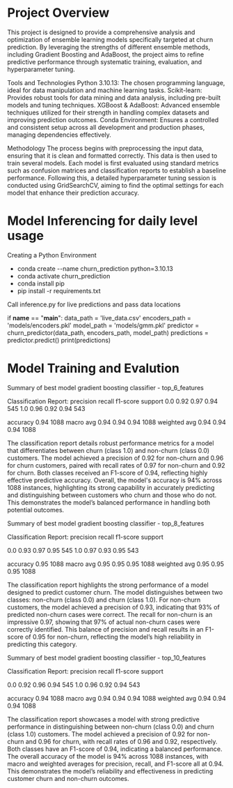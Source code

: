 # Project Overview

This project is designed to provide a comprehensive analysis and optimization of ensemble learning models specifically targeted at churn prediction. By leveraging the strengths of different ensemble methods, including Gradient Boosting and AdaBoost, the project aims to refine predictive performance through systematic training, evaluation, and hyperparameter tuning.

Tools and Technologies
Python 3.10.13: The chosen programming language, ideal for data manipulation and machine learning tasks.
Scikit-learn: Provides robust tools for data mining and data analysis, including pre-built models and tuning techniques.
XGBoost & AdaBoost: Advanced ensemble techniques utilized for their strength in handling complex datasets and improving prediction outcomes.
Conda Environment: Ensures a controlled and consistent setup across all development and production phases, managing dependencies effectively.

Methodology
The process begins with preprocessing the input data, ensuring that it is clean and formatted correctly. This data is then used to train several models. Each model is first evaluated using standard metrics such as confusion matrices and classification reports to establish a baseline performance. Following this, a detailed hyperparameter tuning session is conducted using GridSearchCV, aiming to find the optimal settings for each model that enhance their prediction accuracy.

# Model Inferencing for daily level usage


Creating a Python Environment

  * conda create --name churn_prediction python=3.10.13
  * conda activate churn_prediction
  * conda install pip
  * pip install -r requirements.txt

Call inference.py for live predictions and pass data locations 

if __name__ == "__main__":
    data_path = 'live_data.csv' 
    encoders_path = 'models/encoders.pkl'
    model_path = 'models/gmm.pkl'
    predictor = churn_predictor(data_path, encoders_path, model_path)
    predictions = predictor.predict()
    print(predictions)


# Model Training and Evalution


Summary of best model gradient boosting classifier - top_6_features

Classification Report:
              precision    recall  f1-score   support
              0.0       0.92      0.97      0.94       545
              1.0       0.96      0.92      0.94       543

   accuracy                           0.94      1088
   macro avg       0.94      0.94      0.94      1088
weighted avg       0.94      0.94      0.94      1088


The classification report details robust performance metrics for a model that differentiates between churn (class 1.0) and non-churn (class 0.0) customers. The model achieved a precision of 0.92 for non-churn and 0.96 for churn customers, paired with recall rates of 0.97 for non-churn and 0.92 for churn. Both classes received an F1-score of 0.94, reflecting highly effective predictive accuracy. Overall, the model's accuracy is 94% across 1088 instances, highlighting its strong capability in accurately predicting and distinguishing between customers who churn and those who do not. This demonstrates the model’s balanced performance in handling both potential outcomes.


Summary of best model gradient boosting classifier - top_8_features

Classification Report:
              precision    recall  f1-score   support

  0.0       0.93      0.97      0.95       545
  1.0       0.97      0.93      0.95       543

   accuracy                           0.95      1088
   macro avg       0.95      0.95      0.95      1088
weighted avg       0.95      0.95      0.95      1088

The classification report highlights the strong performance of a model designed to predict customer churn. The model distinguishes between two classes: non-churn (class 0.0) and churn (class 1.0). For non-churn customers, the model achieved a precision of 0.93, indicating that 93% of predicted non-churn cases were correct. The recall for non-churn is an impressive 0.97, showing that 97% of actual non-churn cases were correctly identified. This balance of precision and recall results in an F1-score of 0.95 for non-churn, reflecting the model’s high reliability in predicting this category.


Summary of best model gradient boosting classifier - top_10_features

Classification Report:
              precision    recall  f1-score   support

   0.0       0.92      0.96      0.94       545
   1.0       0.96      0.92      0.94       543

   accuracy                           0.94      1088
   macro avg       0.94      0.94      0.94      1088
weighted avg       0.94      0.94      0.94      1088


The classification report showcases a model with strong predictive performance in distinguishing between non-churn (class 0.0) and churn (class 1.0) customers. The model achieved a precision of 0.92 for non-churn and 0.96 for churn, with recall rates of 0.96 and 0.92, respectively. Both classes have an F1-score of 0.94, indicating a balanced performance. The overall accuracy of the model is 94% across 1088 instances, with macro and weighted averages for precision, recall, and F1-score all at 0.94. This demonstrates the model’s reliability and effectiveness in predicting customer churn and non-churn outcomes.


